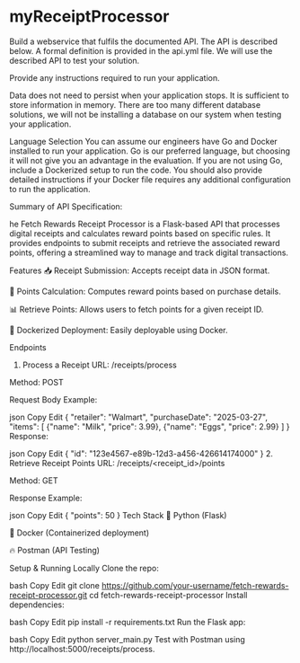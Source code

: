 # myReceiptProcessor

Build a webservice that fulfils the documented API. The API is described below. A formal definition is provided in the api.yml file. We will use the described API to test your solution.

Provide any instructions required to run your application.

Data does not need to persist when your application stops. It is sufficient to store information in memory. There are too many different database solutions, we will not be installing a database on our system when testing your application.

Language Selection
You can assume our engineers have Go and Docker installed to run your application. Go is our preferred language, but choosing it will not give you an advantage in the evaluation. If you are not using Go, include a Dockerized setup to run the code. You should also provide detailed instructions if your Docker file requires any additional configuration to run the application.

Summary of API Specification:

he Fetch Rewards Receipt Processor is a Flask-based API that processes digital receipts and calculates reward points based on specific rules. It provides endpoints to submit receipts and retrieve the associated reward points, offering a streamlined way to manage and track digital transactions.

Features
📥 Receipt Submission: Accepts receipt data in JSON format.

🎯 Points Calculation: Computes reward points based on purchase details.

📊 Retrieve Points: Allows users to fetch points for a given receipt ID.

🚀 Dockerized Deployment: Easily deployable using Docker.

Endpoints
1. Process a Receipt
URL: /receipts/process

Method: POST

Request Body Example:

json
Copy
Edit
{
  "retailer": "Walmart",
  "purchaseDate": "2025-03-27",
  "items": [
    {"name": "Milk", "price": 3.99},
    {"name": "Eggs", "price": 2.99}
  ]
}
Response:

json
Copy
Edit
{ "id": "123e4567-e89b-12d3-a456-426614174000" }
2. Retrieve Receipt Points
URL: /receipts/<receipt_id>/points

Method: GET

Response Example:

json
Copy
Edit
{ "points": 50 }
Tech Stack
🐍 Python (Flask)

🐳 Docker (Containerized deployment)

🔥 Postman (API Testing)

Setup & Running Locally
Clone the repo:

bash
Copy
Edit
git clone https://github.com/your-username/fetch-rewards-receipt-processor.git
cd fetch-rewards-receipt-processor
Install dependencies:

bash
Copy
Edit
pip install -r requirements.txt
Run the Flask app:

bash
Copy
Edit
python server_main.py
Test with Postman using http://localhost:5000/receipts/process.
